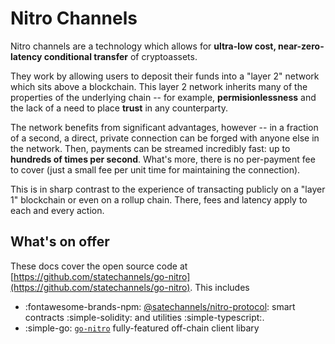 # Nitro Channels

Nitro channels are a technology which allows for **ultra-low cost, near-zero-latency conditional transfer** of cryptoassets.

They work by allowing users to deposit their funds into a "layer 2" network which sits above a blockchain. This layer 2 network inherits many of the properties of the underlying chain -- for example, **permisionlessness** and the lack of a need to place **trust** in any counterparty.

The network benefits from significant advantages, however -- in a fraction of a second, a direct, private connection can be forged with anyone else in the network. Then, payments can be streamed incredibly fast: up to **hundreds of times per second**. What's more, there is no per-payment fee to cover (just a small fee per unit time for maintaining the connection).

This is in sharp contrast to the experience of transacting publicly on a "layer 1" blockchain or even on a rollup chain. There, fees and latency apply to each and every action.

## What's on offer

These docs cover the open source code at [https://github.com/statechannels/go-nitro](https://github.com/statechannels/go-nitro). This includes

- :fontawesome-brands-npm: [@satechannels/nitro-protocol](https://www.npmjs.com/package/@statechannels/nitro-protocol): smart contracts :simple-solidity: and utilities :simple-typescript:.
- :simple-go: [`go-nitro`](https://pkg.go.dev/github.com/statechannels/go-nitro) fully-featured off-chain client libary
